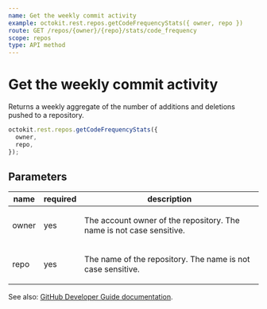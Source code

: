 ```yaml
---
name: Get the weekly commit activity
example: octokit.rest.repos.getCodeFrequencyStats({ owner, repo })
route: GET /repos/{owner}/{repo}/stats/code_frequency
scope: repos
type: API method
---
```


# Get the weekly commit activity

Returns a weekly aggregate of the number of additions and deletions pushed to a repository.

```js
octokit.rest.repos.getCodeFrequencyStats({
  owner,
  repo,
});
```

## Parameters

<table>
  <thead>
    <tr>
      <th>name</th>
      <th>required</th>
      <th>description</th>
    </tr>
  </thead>
  <tbody>
    <tr><td>owner</td><td>yes</td><td>

The account owner of the repository. The name is not case sensitive.

</td></tr>
<tr><td>repo</td><td>yes</td><td>

The name of the repository. The name is not case sensitive.

</td></tr>
  </tbody>
</table>

See also: [GitHub Developer Guide documentation](https://docs.github.com/enterprise-cloud@latest//rest/metrics/statistics#get-the-weekly-commit-activity).
